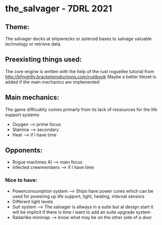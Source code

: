 # the_salvager - 7DRL 2021

## Theme:
The salvager docks at shipwrecks or asteroid bases to salvage valuable technology or retrieve data.

## Preexisting things used:
The core engine is written with the help of the rust roguelike tutorial from http://bfnightly.bracketproductions.com/rustbook
Maybe a better tileset is added if the main mechanics are implemented

## Main mechanics:
The game difficuklty comes primarly from its lack of ressources for the life support systems
* Oxygen --> prime focus
* Stamina --> secondary
* Heat --> if I have time

## Opponents:
* Rogue machines AI --> main focus
* Infected crewmembers --> if I have time

### Nice to have:
* Powerconsumption system --> Ships have power cores which can be used for powering up life support, light, heating, internal sensors
* Different light levels
* Suit system --> The salvager is allways in a suite but at design start it will be implicit if there is time I want to add an suite upgrade system
* Radarlike minimap --> know what may be on the other side of a door
